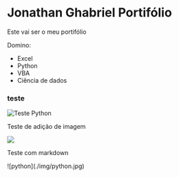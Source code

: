 <h1> Jonathan Ghabriel Portifólio </h1>

Este vai ser o meu portifólio

Domino:

* Excel
* Python
* VBA
* Ciência de dados

### teste
<img src="./img/python.jpg" alt="Teste Python">
<p>Teste de adição de imagem</p>

<img src="./img/python.jpeg">

<p>Teste com markdown</p>
![python](./img/python.jpg)
